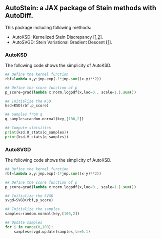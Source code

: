 ## AutoStein: a JAX package of Stein methods with AutoDiff.
This package including following methods:
* AutoKSD: Kernelized Stein Discrepancy [[1](https://arxiv.org/pdf/1602.03253.pdf),[2](https://arxiv.org/pdf/1602.02964.pdf)].
* AutoSVGD: Stein Variational Gradient Descent [[1](https://arxiv.org/pdf/1608.04471.pdf)].

### AutoKSD
The following code shows the simplicity of  AutoKSD.
``` python
## Define the kernel function
rbf=lambda x,y:jnp.exp(-1*jnp.sum((x-y)**2))

## Define the score function of p
p_score=grad(lambda x:norm.logpdf(x,loc=0., scale=1.).sum())

## Initialize the KSD
ksd=KSD(rbf,p_score)

## Samples from q
q_samples=random.normal(key,[100,2])

## Compute statsitics
print(ksd.U_stats(q_samples))
print(ksd.V_stats(q_samples))
```
### AutoSVGD
The following code shows the simplicity of AutoKSD.
``` python
## Define the kernel function
rbf=lambda x,y:jnp.exp(-1*jnp.sum((x-y)**2))

## Define the score function of p
p_score=grad(lambda x:norm.logpdf(x,loc=0., scale=1.).sum())

## Initialize the SVGD
svgd=SVGD(rbf,p_score)

## Initialize the samples
samples=random.normal(key,[100,2])

## Update samples
for i in range(0,100):
    samples=svgd.update(samples,lr=0.1)
```
